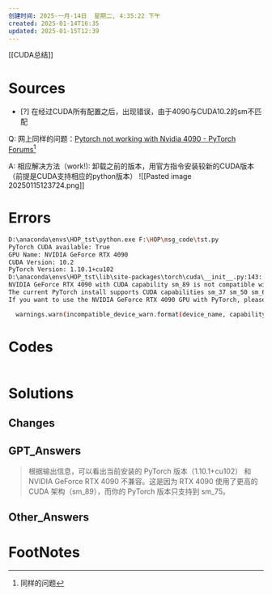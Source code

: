 ```yaml
---
创建时间: 2025-一月-14日  星期二, 4:35:22 下午
created: 2025-01-14T16:35
updated: 2025-01-15T12:39
---
```

[[CUDA总结]]

# Sources

- [?] 在经过CUDA所有配置之后，出现错误，由于4090与CUDA10.2的sm不匹配

Q: 网上同样的问题：[Pytorch not working with Nvidia 4090 - PyTorch Forums](https://discuss.pytorch.org/t/pytorch-not-working-with-nvidia-4090/173054)[^1]


A: 相应解决方法（work!): 卸载之前的版本，用官方指令安装较新的CUDA版本（前提是CUDA支持相应的python版本）
![[Pasted image 20250115123724.png]]



# Errors
```bash
D:\anaconda\envs\HOP_tst\python.exe F:\HOP\msg_code\tst.py 
PyTorch CUDA available: True
GPU Name: NVIDIA GeForce RTX 4090
CUDA Version: 10.2
PyTorch Version: 1.10.1+cu102
D:\anaconda\envs\HOP_tst\lib\site-packages\torch\cuda\__init__.py:143: UserWarning: 
NVIDIA GeForce RTX 4090 with CUDA capability sm_89 is not compatible with the current PyTorch installation.
The current PyTorch install supports CUDA capabilities sm_37 sm_50 sm_60 sm_61 sm_70 sm_75 compute_37.
If you want to use the NVIDIA GeForce RTX 4090 GPU with PyTorch, please check the instructions at https://pytorch.org/get-started/locally/

  warnings.warn(incompatible_device_warn.format(device_name, capability, " ".join(arch_list), device_name))

```


# Codes

```python

```

# Solutions


## Changes


## GPT_Answers
>根据输出信息，可以看出当前安装的 PyTorch 版本（1.10.1+cu102） 和 NVIDIA GeForce RTX 4090 不兼容。这是因为 RTX 4090 使用了更高的 CUDA 架构（sm_89），而你的 PyTorch 版本只支持到 sm_75。

## Other_Answers


# FootNotes

[^1]: 同样的问题